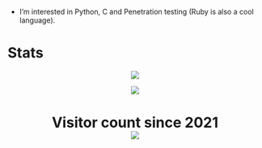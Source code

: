 
- I’m interested in Python, C and Penetration testing (Ruby is also a cool language).

# Stats
<p align="center">
  <img src="https://github-readme-stats.vercel.app/api/top-langs/?username=n1ubi&layout=compact&theme=chartreuse-dark" />
</p>

<p align="center">
  <img src="https://github-readme-stats.vercel.app/api?username=n1ubi?show_icons=true&theme=chartreuse-dark" />
</p>

<p> 
  <h1 align="center">Visitor count since 2021<br>
  <img src="https://profile-counter.glitch.me/n1ubi/count.svg" />
    </h1>
</p>
